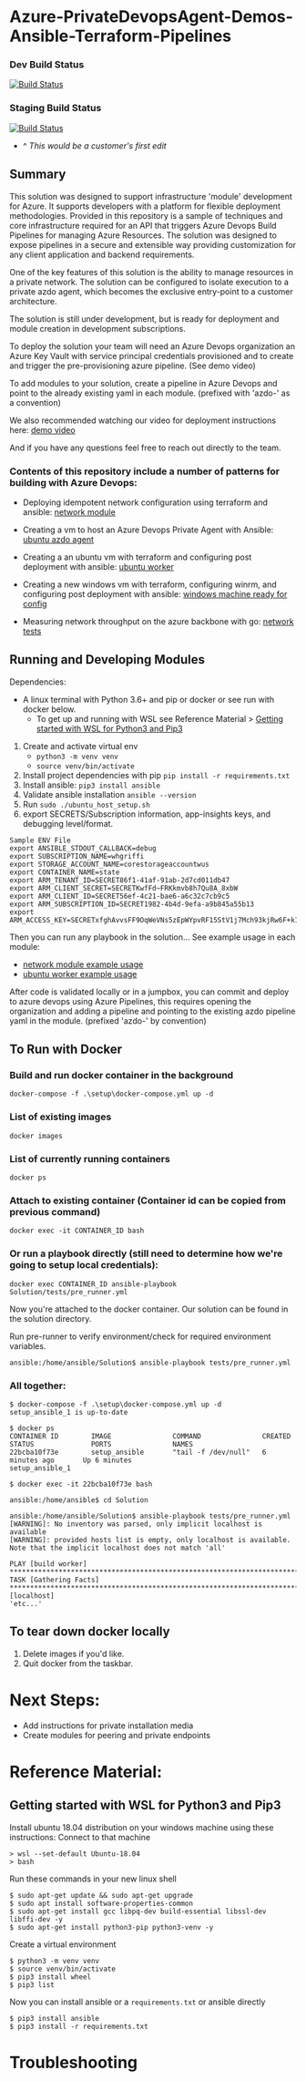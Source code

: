 # Azure-PrivateDevopsAgent-Demos-Ansible-Terraform-Pipelines

### Dev Build Status 

[![Build Status](https://dev.azure.com/csebraveheart/Azdo-Modular-Infrastructure-Pipelines/_apis/build/status/Pre-provisioning?branchName=main)](https://dev.azure.com/csebraveheart/Azdo-Modular-Infrastructure-Pipelines/_build/latest?definitionId=36&branchName=main)

### Staging Build Status 
[![Build Status](https://dev.azure.com/csebraveheart/Azdo-Modular-Infrastructure-Pipelines/_apis/build/status/Pre-provisioning?branchName=staging)](https://dev.azure.com/csebraveheart/Azdo-Modular-Infrastructure-Pipelines/_build/latest?definitionId=36&branchName=staging)
- ^ *This would be a customer's first edit* 

  
## Summary 

This solution was designed to support infrastructure 'module' development for Azure. It supports developers with a platform for flexible deployment methodologies. Provided in this repository is a sample of techniques and core infrastructure required for an API that triggers Azure Devops Build Pipelines for managing Azure Resources. The solution was designed to expose pipelines in a secure and extensible way providing customization for any client application and backend requirements.  

One of the key features of this solution is the ability to manage resources in a private network. The solution can be configured to isolate execution to a private azdo agent, which becomes the exclusive entry-point to a customer architecture. 

The solution is still under development, but is ready for deployment and module creation in development subscriptions.  

To deploy the solution your team will need an Azure Devops organization an Azure Key Vault with service principal credentials provisioned and to create and trigger the pre-provisioning azure pipeline. (See demo video)

To add modules to your solution, create a pipeline in Azure Devops and point to the already existing yaml in each module. (prefixed with 'azdo-' as a convention)

We also recommended watching our video for deployment instructions here: [demo video](https://msit.microsoftstream.com/video/2d40a1ff-0400-9fb2-790d-f1eb04dc9df9)

And if you have any questions feel free to reach out directly to the team. 

### Contents of this repository include a number of patterns for building with Azure Devops:  

- Deploying idempotent network configuration using terraform and ansible: [network module](src/modules/network/)

- Creating a vm to host an Azure Devops Private Agent with Ansible: [ubuntu azdo agent](src/modules/ubuntu_azdo_agent)

- Creating a an ubuntu vm with terraform and configuring post deployment with ansible: [ubuntu worker](src/modules/ubuntu_worker)

- Creating a new windows vm with terraform, configuring winrm, and configuring post deployment with ansible: [windows machine ready for config](/src/modules/windows-viewing-machine-module)

- Measuring network throughput on the azure backbone with go: [network tests](src/network-tests)

## Running and Developing Modules

Dependencies: 
- A linux terminal with Python 3.6+ and pip or docker or see run with docker below. 
    - To get up and running with WSL see Reference Material > [Getting started with WSL for Python3 and Pip3](#getting-started-with-wsl-for-python3-and-pip3) 

1. Create and activate virtual env 
    - `python3 -m venv venv` 
    - `source venv/bin/activate` 
1. Install project dependencies with pip
`pip install -r requirements.txt`
1. Install ansible: `pip3 install ansible` 
1. Validate ansible installation
`ansible --version` 
1. Run `sudo ./ubuntu_host_setup.sh` 
1. export SECRETS/Subscription information, app-insights keys, and debugging level/format. 

```
Sample ENV File
export ANSIBLE_STDOUT_CALLBACK=debug
export SUBSCRIPTION_NAME=whgriffi 
export STORAGE_ACCOUNT_NAME=corestorageaccountwus 
export CONTAINER_NAME=state 
export ARM_TENANT_ID=SECRET86f1-41af-91ab-2d7cd011db47
export ARM_CLIENT_SECRET=SECRETKwfFd~FRKkmvb8h7Qu8A_8xbW
export ARM_CLIENT_ID=SECRET56ef-4c21-bae6-a6c32c7cb9c5
export ARM_SUBSCRIPTION_ID=SECRET1982-4b4d-9efa-a9b845a55b13
export ARM_ACCESS_KEY=SECRETxfghAvvsFF9OqWeVNs5zEpWYpvRF15StV1j7Mch93kjRw6F+k12v0RZrL7xlufKl9H5KRagcmk9SA== 
```
Then you can run any playbook in the solution...
See example usage in each module:
- [network module example usage](/src/modules/network/example_usage.md) 
- [ubuntu worker example usage](/src/modules/ubuntu_worker/example_usage.md)

After code is validated locally or in a jumpbox, you can commit and deploy to azure devops using Azure Pipelines, this requires opening the organization and adding a pipeline and pointing to the existing azdo pipeline yaml in the module.  (prefixed 'azdo-' by convention)

## To Run with Docker

### Build and run docker container in the background
`docker-compose -f .\setup\docker-compose.yml up -d`

### List of existing images
`docker images`

### List of currently running containers
`docker ps`

### Attach to existing container (Container id can be copied from previous command)
`docker exec -it CONTAINER_ID bash`

### Or run a playbook directly (still need to determine how we're going to setup local credentials): 
`docker exec CONTAINER_ID ansible-playbook Solution/tests/pre_runner.yml`

Now you're attached to the docker container. Our solution can be found in the solution directory. 

Run pre-runner to verify environment/check for required environment variables. 

`ansible:/home/ansible/Solution$ ansible-playbook tests/pre_runner.yml`

### All together: 
```
$ docker-compose -f .\setup\docker-compose.yml up -d
setup_ansible_1 is up-to-date

$ docker ps
CONTAINER ID        IMAGE               COMMAND               CREATED             STATUS              PORTS               NAMES
22bcba10f73e        setup_ansible       "tail -f /dev/null"   6 minutes ago       Up 6 minutes                            setup_ansible_1

$ docker exec -it 22bcba10f73e bash

ansible:/home/ansible$ cd Solution

ansible:/home/ansible/Solution$ ansible-playbook tests/pre_runner.yml 
[WARNING]: No inventory was parsed, only implicit localhost is available
[WARNING]: provided hosts list is empty, only localhost is available. Note that the implicit localhost does not match 'all'

PLAY [build worker] *****************************************************************************************************************************************************************************************************************************
TASK [Gathering Facts] ****************************************************************************************************************************************************************************************************************************************ok: [localhost]
'etc...'
```
## To tear down docker locally 
1. Delete images if you'd like.  
2. Quit docker from the taskbar. 

# Next Steps: 
- Add instructions for private installation media 
- Create modules for peering and private endpoints 

# Reference Material: 

## Getting started with WSL for Python3 and Pip3 

Install ubuntu 18.04 distribution on your windows machine using these instructions: 
Connect to that machine
```
> wsl --set-default Ubuntu-18.04
> bash 
```

Run these commands in your new linux shell 

```
$ sudo apt-get update && sudo apt-get upgrade
$ sudo apt install software-properties-common
$ sudo apt-get install gcc libpq-dev build-essential libssl-dev libffi-dev -y
$ sudo apt-get install python3-pip python3-venv -y
```

Create a virtual environment 

```
$ python3 -m venv venv 
$ source venv/bin/activate 
$ pip3 install wheel
$ pip3 list 
```

Now you can install ansible or a `requirements.txt` or ansible directly 

```
$ pip3 install ansible 
$ pip3 install -r requirements.txt
```

# Troubleshooting 
